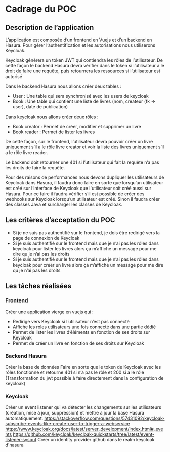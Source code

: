 # Cadrage du POC

Description de l’application
-------------

L’application est composée d’un frontend en Vuejs et d’un backend en Hasura.
Pour gérer l’authentification et les autorisations nous utiliserons Keycloak.

Keycloak générera un token JWT qui contiendra les rôles de l’utilisateur.
De cette façon le backend Hasura devra vérifier dans le token si l’utilisateur a le droit de faire une requête, puis retournera les ressources si l’utilisateur est autorisé

Dans le backend Hasura nous allons créer deux tables :
- User : Une table qui sera synchronisé avec les users de keycloak
- Book : Une table qui contient une liste de livres (nom, createur (fk -> user), date de publication)

Dans keycloak nous allons créer deux rôles :
- Book creator : Permet de créer, modifier et supprimer un livre
- Book reader : Permet de lister les livres

De cette façon, sur le frontend, l’utilisateur devra pouvoir créer un livre uniquement s’il a le rôle livre creator et voir la liste des livres uniquement s’il a le rôle livre reader.

Le backend doit retourner une 401 si l’utilisateur qui fait la requête n’a pas les droits de faire la requête.

Pour des raisons de performances nous devons dupliquer les utilisateurs de Keycloak dans Hasura, il faudra donc faire en sorte que lorsqu’un utilisateur est créé sur l’interface de Keycloak que l'utilisateur soit créé aussi sur Hasura. Pour ce faire il faudra vérifier s’il est possible de créer des webhooks sur Keycloak lorsqu’un utilisateur est créé. Sinon il faudra créer des classes Java et surcharger les classes de Keycloak.


Les critères d’acceptation du POC
-------------

- Si je ne suis pas authentifié sur le frontend, je dois être redirigé vers la page de connexion de Keycloak
- Si je suis authentifié sur le frontend mais que je n’ai pas les rôles dans keycloak pour lister les livres alors ça m’affiche un message pour me dire qu je n’ai pas les droits
- Si je suis authentifié sur le frontend mais que je n’ai pas les rôles dans keycloak pour créer un livre alors ça m’affiche un message pour me dire qu je n’ai pas les droits


Les tâches réalisées
-------------

### Frontend

Créer une application vierge en vuejs qui :
- Redirige vers Keycloak si l’utilisateur n’est pas connecté
- Affiche les roles utilisateurs une fois connecté dans une partie dédié
- Permet de lister les livres d’éléments en fonction de ses droits sur Keycloak
- Permet de créer un livre en fonction de ses droits sur Keycloak

### Backend Hasura

Créer la base de données
Faire en sorte que le token de Keycloak avec les rôles fonctionne et retourne 401 si n’a pas le rôle et 200 si a le rôle (Transformation du jwt possible à faire directement dans la configuration de keycloak)

### Keycloak

Créer un event listener qui va détecter les changements sur les utilisateurs (création, mise à jour, suppression) et mettre à jour la base Hasura automatiquement.
https://stackoverflow.com/questions/57431092/keycloak-subscribe-events-like-create-user-to-trigger-a-webservice
https://www.keycloak.org/docs/latest/server_development/index.html#_events
https://github.com/keycloak/keycloak-quickstarts/tree/latest/event-listener-sysout
Créer un identity provider github dans le realm keycloak d'hasura
